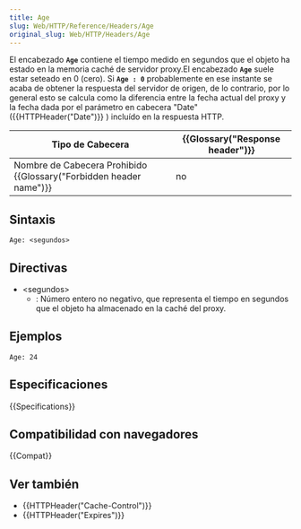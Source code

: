 ```yaml
---
title: Age
slug: Web/HTTP/Reference/Headers/Age
original_slug: Web/HTTP/Headers/Age
---
```


El encabezado **`Age`** contiene el tiempo medido en segundos que el objeto ha estado en la memoria caché de servidor proxy.El encabezado **`Age`** suele estar seteado en 0 (cero). Si **`Age : 0`** probablemente en ese instante se acaba de obtener la respuesta del servidor de origen, de lo contrario, por lo general esto se calcula como la diferencia entre la fecha actual del proxy y la fecha dada por el parámetro en cabecera "Date" ({{HTTPHeader("Date")}} ) incluído en la respuesta HTTP.

| Tipo de Cabecera                                                   | {{Glossary("Response header")}} |
| ------------------------------------------------------------------ | ------------------------------- |
| Nombre de Cabecera Prohibido {{Glossary("Forbidden header name")}} | no                              |

## Sintaxis

```
Age: <segundos>
```

## Directivas

- \<segundos>
  - : Número entero no negativo, que representa el tiempo en segundos que el objeto ha almacenado en la caché del proxy.

## Ejemplos

```
Age: 24
```

## Especificaciones

{{Specifications}}

## Compatibilidad con navegadores

{{Compat}}

## Ver también

- {{HTTPHeader("Cache-Control")}}
- {{HTTPHeader("Expires")}}
